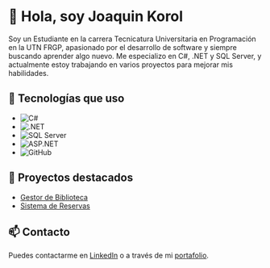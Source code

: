 # 👋 Hola, soy Joaquin Korol

Soy un Estudiante en la carrera Tecnicatura Universitaria en Programación en la UTN FRGP, apasionado por el desarrollo de software y siempre buscando aprender algo nuevo. Me especializo en C#, .NET y SQL Server, y actualmente estoy trabajando en varios proyectos para mejorar mis habilidades.

## 🚀 Tecnologías que uso
- ![C#](https://img.shields.io/badge/-C%23-blue)
- ![.NET](https://img.shields.io/badge/.NET%20Core-5C2D91?style=for-the-badge&logo=dotnet&logoColor=white)
- ![SQL Server](https://img.shields.io/badge/-SQL%20Server-CC2927)
- ![ASP.NET](https://img.shields.io/badge/-ASP.NET-5C2D91)
- ![GitHub](https://img.shields.io/badge/GitHub-181717?style=for-the-badge&logo=github&logoColor=white)

## 💼 Proyectos destacados
- [Gestor de Biblioteca](https://github.com/tuusuario/gestor-biblioteca)
- [Sistema de Reservas](https://github.com/tuusuario/sistema-reservas)

## 📫 Contacto
Puedes contactarme en [LinkedIn](https://linkedin.com/in/tuusuario) o a través de mi [portafolio](https://tuportafolio.com).
